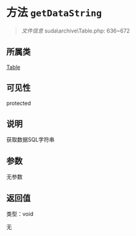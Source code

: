 # 方法 `getDataString`

> *文件信息* suda\archive\Table.php: 636~672

## 所属类 

[Table](../Table.md)

## 可见性

 protected 

## 说明

获取数据SQL字符串


## 参数


无参数


## 返回值

类型：void

无

